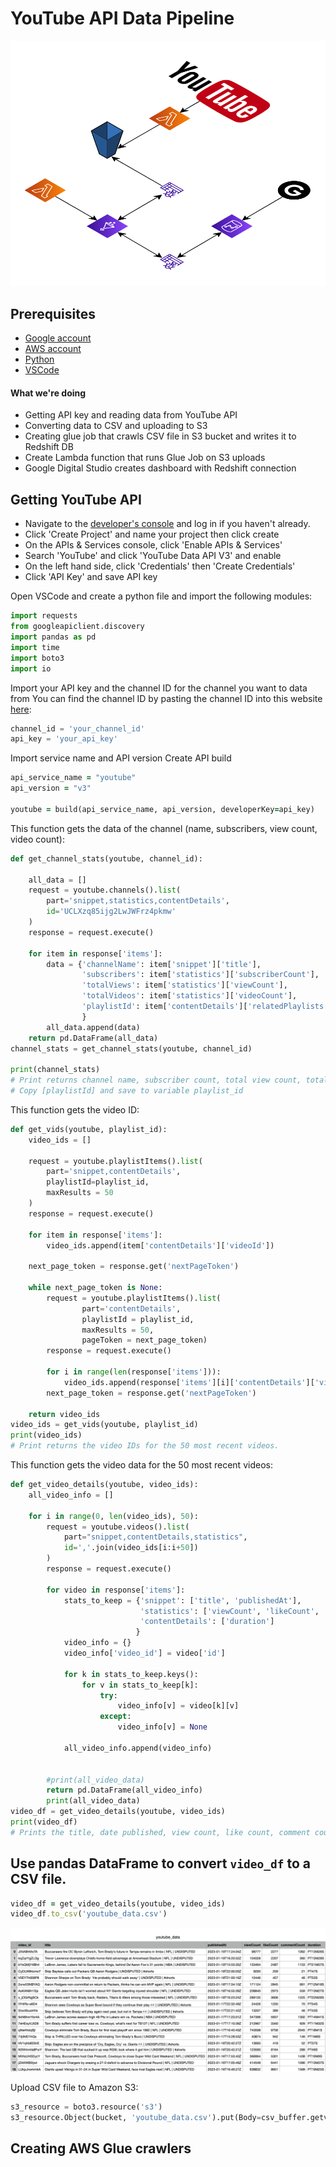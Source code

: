 # YouTube API Data Pipeline
<img src="diagram.png"/>

## Prerequisites
* [Google account](https://accounts.google.com/signup)
* [AWS account](https://aws.amazon.com/console/)
* [Python](https://www.python.org/downloads/)
* [VSCode](https://code.visualstudio.com/download)

#### What we're doing

* Getting API key and reading data from YouTube API
* Converting data to CSV and uploading to S3
* Creating glue job that crawls CSV file in S3 bucket and writes it to Redshift DB
* Create Lambda function that runs Glue Job on S3 uploads
* Google Digital Studio creates dashboard with Redshift connection

## Getting YouTube API
* Navigate to the [developer's console](https://console.developers.google.com/) and log in if you haven't already.
* Click 'Create Project' and name your project then click create
* On the APIs & Services console, click 'Enable APIs & Services'
* Search 'YouTube' and click 'YouTube Data API V3' and enable
* On the left hand side, click 'Credentials' then 'Create Credentials'
* Click 'API Key' and save API key

Open VSCode and create a python file and import the following modules:


```python
import requests
from googleapiclient.discovery
import pandas as pd
import time
import boto3
import io
```

Import your API key and the channel ID for the channel you want to data from
You can find the channel ID by pasting the channel ID into this website [here](https://commentpicker.com/youtube-channel-id.php):
```python
channel_id = 'your_channel_id'
api_key = 'your_api_key'
```
Import service name and API version
Create API build
```ruby
api_service_name = "youtube"
api_version = "v3"

youtube = build(api_service_name, api_version, developerKey=api_key)
```
This function gets the data of the channel (name, subscribers, view count, video count):
```python
def get_channel_stats(youtube, channel_id):

    all_data = []
    request = youtube.channels().list(
        part='snippet,statistics,contentDetails',
        id='UCLXzq85ijg2LwJWFrz4pkmw'
    )
    response = request.execute()

    for item in response['items']:
        data = {'channelName': item['snippet']['title'],
                'subscribers': item['statistics']['subscriberCount'],
                'totalViews': item['statistics']['viewCount'],
                'totalVideos': item['statistics']['videoCount'],
                'playlistId': item['contentDetails']['relatedPlaylists']['uploads']
                }
        all_data.append(data)
    return pd.DataFrame(all_data)
channel_stats = get_channel_stats(youtube, channel_id)

print(channel_stats)
# Print returns channel name, subscriber count, total view count, total amount of videos, and the playlist ID.[
# Copy [playlistId] and save to variable playlist_id
```
This function gets the video ID:
```python
def get_vids(youtube, playlist_id):
    video_ids = []

    request = youtube.playlistItems().list(
        part='snippet,contentDetails',
        playlistId=playlist_id,
        maxResults = 50
    )
    response = request.execute()

    for item in response['items']:
        video_ids.append(item['contentDetails']['videoId'])
        
    next_page_token = response.get('nextPageToken')
    
    while next_page_token is None:
        request = youtube.playlistItems().list(
                part='contentDetails',
                playlistId = playlist_id,
                maxResults = 50,
                pageToken = next_page_token)
        response = request.execute()
    
        for i in range(len(response['items'])):
            video_ids.append(response['items'][i]['contentDetails']['videoId'])
        next_page_token = response.get('nextPageToken')

    return video_ids
video_ids = get_vids(youtube, playlist_id)
print(video_ids)
# Print returns the video IDs for the 50 most recent videos.
```
This function gets the video data for the 50 most recent videos:
```python
def get_video_details(youtube, video_ids): 
    all_video_info = []
    
    for i in range(0, len(video_ids), 50):
        request = youtube.videos().list(
            part="snippet,contentDetails,statistics",
            id=','.join(video_ids[i:i+50])
        )
        response = request.execute() 

        for video in response['items']:
            stats_to_keep = {'snippet': ['title', 'publishedAt'],
                             'statistics': ['viewCount', 'likeCount', 'commentCount'],
                             'contentDetails': ['duration']
                            }
            video_info = {}
            video_info['video_id'] = video['id']

            for k in stats_to_keep.keys():
                for v in stats_to_keep[k]:
                    try:
                        video_info[v] = video[k][v]
                    except:
                        video_info[v] = None

            all_video_info.append(video_info)


        #print(all_video_data)
        return pd.DataFrame(all_video_info)
        print(all_video_data)
video_df = get_video_details(youtube, video_ids)
print(video_df)
# Prints the title, date published, view count, like count, comment count, and duration of the 50 most recent videos.
```

## Use pandas DataFrame to convert ```video_df``` to a CSV file.
```ruby
video_df = get_video_details(youtube, video_ids)
video_df.to_csv('youtube_data.csv')
```
<img src="table.png"/>

Upload CSV file to Amazon S3:
```python
s3_resource = boto3.resource('s3')
s3_resource.Object(bucket, 'youtube_data.csv').put(Body=csv_buffer.getvalue())
```
## Creating AWS Glue crawlers

